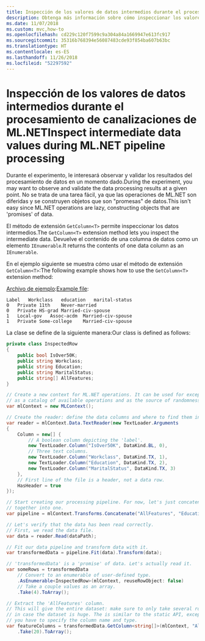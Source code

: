 ```yaml
---
title: Inspección de los valores de datos intermedios durante el procesamiento de canalizaciones de ML.NET
description: Obtenga más información sobre cómo inspeccionar los valores reales de los datos intermedios durante el procesamiento de canalizaciones de aprendizaje de automático de ML.NET.
ms.date: 11/07/2018
ms.custom: mvc,how-to
ms.openlocfilehash: cd229c120f7599c9a304a84a1669947e613fc917
ms.sourcegitcommit: 35316b768394e56087483cde93f854ba607b63bc
ms.translationtype: HT
ms.contentlocale: es-ES
ms.lasthandoff: 11/26/2018
ms.locfileid: "52297592"
---
```

# <a name="inspect-intermediate-data-values-during-mlnet-pipeline-processing"></a><span data-ttu-id="bcb5d-103">Inspección de los valores de datos intermedios durante el procesamiento de canalizaciones de ML.NET</span><span class="sxs-lookup"><span data-stu-id="bcb5d-103">Inspect intermediate data values during ML.NET pipeline processing</span></span>

<span data-ttu-id="bcb5d-104">Durante el experimento, le interesará observar y validar los resultados del procesamiento de datos en un momento dado.</span><span class="sxs-lookup"><span data-stu-id="bcb5d-104">During the experiment, you may want to observe and validate the data processing results at a given point.</span></span> <span data-ttu-id="bcb5d-105">No se trata de una tarea fácil, ya que las operaciones de ML.NET son diferidas y se construyen objetos que son "promesas" de datos.</span><span class="sxs-lookup"><span data-stu-id="bcb5d-105">This isn't easy since ML.NET operations are lazy, constructing objects that are 'promises' of data.</span></span>

<span data-ttu-id="bcb5d-106">El método de extensión `GetColumn<T>` permite inspeccionar los datos intermedios.</span><span class="sxs-lookup"><span data-stu-id="bcb5d-106">The `GetColumn<T>` extension method lets you inspect the intermediate data.</span></span> <span data-ttu-id="bcb5d-107">Devuelve el contenido de una columna de datos como un elemento `IEnumerable`.</span><span class="sxs-lookup"><span data-stu-id="bcb5d-107">It returns the contents of one data column as an `IEnumerable`.</span></span>

<span data-ttu-id="bcb5d-108">En el ejemplo siguiente se muestra cómo usar el método de extensión `GetColumn<T>`:</span><span class="sxs-lookup"><span data-stu-id="bcb5d-108">The following example shows how to use the `GetColumn<T>` extension method:</span></span>

<span data-ttu-id="bcb5d-109">[Archivo de ejemplo](https://github.com/dotnet/machinelearning/tree/master/test/data/adult.tiny.with-schema.txt):</span><span class="sxs-lookup"><span data-stu-id="bcb5d-109">[Example file](https://github.com/dotnet/machinelearning/tree/master/test/data/adult.tiny.with-schema.txt):</span></span>
```
Label   Workclass   education   marital-status
0   Private 11th    Never-married
0   Private HS-grad Married-civ-spouse
1   Local-gov   Assoc-acdm  Married-civ-spouse
1   Private Some-college    Married-civ-spouse

```

<span data-ttu-id="bcb5d-110">La clase se define de la siguiente manera:</span><span class="sxs-lookup"><span data-stu-id="bcb5d-110">Our class is defined as follows:</span></span>

```csharp
private class InspectedRow
{
    public bool IsOver50K;
    public string Workclass;
    public string Education;
    public string MaritalStatus;
    public string[] AllFeatures;
}
```

```csharp
// Create a new context for ML.NET operations. It can be used for exception tracking and logging, 
// as a catalog of available operations and as the source of randomness.
var mlContext = new MLContext();

// Create the reader: define the data columns and where to find them in the text file.
var reader = mlContext.Data.TextReader(new TextLoader.Arguments
{
    Column = new[] {
        // A boolean column depicting the 'label'.
        new TextLoader.Column("IsOver50K", DataKind.BL, 0),
        // Three text columns.
        new TextLoader.Column("Workclass", DataKind.TX, 1),
        new TextLoader.Column("Education", DataKind.TX, 2),
        new TextLoader.Column("MaritalStatus", DataKind.TX, 3)
    },
    // First line of the file is a header, not a data row.
    HasHeader = true
});

// Start creating our processing pipeline. For now, let's just concatenate all the text columns
// together into one.
var pipeline = mlContext.Transforms.Concatenate("AllFeatures", "Education", "MaritalStatus");

// Let's verify that the data has been read correctly. 
// First, we read the data file.
var data = reader.Read(dataPath);

// Fit our data pipeline and transform data with it.
var transformedData = pipeline.Fit(data).Transform(data);

// 'transformedData' is a 'promise' of data. Let's actually read it.
var someRows = transformedData
    // Convert to an enumerable of user-defined type. 
    .AsEnumerable<InspectedRow>(mlContext, reuseRowObject: false)
    // Take a couple values as an array.
    .Take(4).ToArray();

// Extract the 'AllFeatures' column.
// This will give the entire dataset: make sure to only take several row
// in case the dataset is huge. The is similar to the static API, except
// you have to specify the column name and type.
var featureColumns = transformedData.GetColumn<string[]>(mlContext, "AllFeatures")
    .Take(20).ToArray();
```
